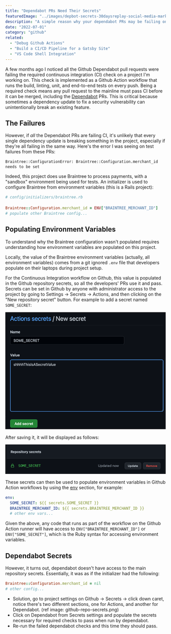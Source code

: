```yaml
---
title: "Dependabot PRs Need Their Secrets"
featuredImage: "../images/depbot-secrets-30daysreplay-social-media-marketing-ZEDvSzgS4FA-unsplash.jpg"
description: "A simple reason why your dependabot PRs may be failing on Github."
date: "2022-07-01"
category: "github"
related:
  - "Debug Github Actions"
  - "Build a CI/CD Pipeline for a Gatsby Site"
  - "VS Code Shell Integration"
---
```


A few months ago I noticed all the Github Dependabot pull requests were failing the required continuous integration (CI) check on a project I'm working on. This check is implemented as a Github Action workflow that runs the build, linting, unit, and end-to-end tests on every push. Being a required check means any pull request to the mainline must pass CI before it can be merged, including the [Dependabot](https://docs.github.com/en/code-security/dependabot/dependabot-security-updates/about-dependabot-security-updates) PRs. This is critical because sometimes a dependency update to fix a security vulnerability can unintentionally break an existing feature.

## The Failures

However, if *all* the Dependabot PRs are failing CI, it's unlikely that every single dependency update is breaking something in the project, especially if they're all failing in the same way. Here's the error I was seeing on test failures from these PRs:

```
Braintree::ConfigurationError: Braintree::Configuration.merchant_id needs to be set
```

Indeed, this project does use Braintree to process payments, with a "sandbox" environment being used for tests. An initializer is used to configure Braintree from environment variables (this is a Rails project):

```ruby
# config/initializers/braintree.rb

Braintree::Configuration.merchant_id = ENV["BRAINTREE_MERCHANT_ID"]
# populate other Braintree config...
```

## Populating Environment Variables

To understand why the Braintree configuration wasn't populated requires understanding how environment variables are populated on this project.

Locally, the value of the Braintree environment variables (actually, all environment variables) comes from a git ignored `.env` file that developers populate on their laptops during project setup.

For the Continuous Integration workflow on Github, this value is populated in the Github repository secrets, so all the developers' PRs use it and pass. Secrets can be set in Github by anyone with administrator access to the project by going to Settings -> Secrets -> Actions, and then clicking on the "New repository secret" button. For example to add a secret named `SOME_SECRET`:

![Github Add Secret](../images/github-add-secret.png "Github Add Secret")

After saving it, it will be displayed as follows:

![Github Repo Secret Example](../images/github-repo-secret-example.png "Github Repo Secret Example")

These secrets can then be used to populate environment variables in Github Action workflows by using the [env](https://docs.github.com/en/enterprise-server@3.3/actions/using-workflows/workflow-syntax-for-github-actions#env) section, for example:

```yml
env:
  SOME_SECRET: ${{ secrets.SOME_SECRET }}
  BRAINTREE_MERCHANT_ID: ${{ secrets.BRAINTREE_MERCHANT_ID }}
  # other env vars...
```

Given the above, any code that runs as part of the workflow on the Github Action runner will have access to `ENV["BRAINTREE_MERCHANT_ID"]` or `ENV["SOME_SECRET"]`, which is the Ruby syntax for accessing environment variables.

## Dependabot Secrets

However, it turns out, dependabot doesn't have access to the main repository secrets. Essentially, it was as if the initializer had the following:

```ruby
Braintree::Configuration.merchant_id = nil
# other config...
```

* Solution, go to project settings on Github -> Secrets -> click down caret, notice there's two different sections, one for Actions, and another for Dependabot. (ref image: github-repo-secrets.png)
* Click on Dependabot from Secrets settings and populate the secrets necessary for required checks to pass when run by dependabot.
* Re-run the failed dependabot checks and this time they should pass.